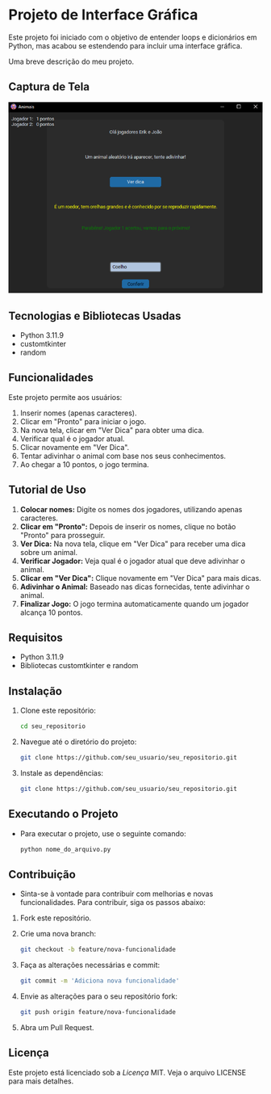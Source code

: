 # Projeto de Interface Gráfica

Este projeto foi iniciado com o objetivo de entender loops e dicionários em Python, mas acabou se estendendo para incluir uma interface gráfica.

Uma breve descrição do meu projeto.

## Captura de Tela

![Captura de Tela](img/linkk.png)


## Tecnologias e Bibliotecas Usadas

- Python 3.11.9
- customtkinter
- random

## Funcionalidades

Este projeto permite aos usuários:

1. Inserir nomes (apenas caracteres).
2. Clicar em "Pronto" para iniciar o jogo.
3. Na nova tela, clicar em "Ver Dica" para obter uma dica.
4. Verificar qual é o jogador atual.
5. Clicar novamente em "Ver Dica".
6. Tentar adivinhar o animal com base nos seus conhecimentos.
7. Ao chegar a 10 pontos, o jogo termina.

## Tutorial de Uso

1. **Colocar nomes:** Digite os nomes dos jogadores, utilizando apenas caracteres.
2. **Clicar em "Pronto":** Depois de inserir os nomes, clique no botão "Pronto" para prosseguir.
3. **Ver Dica:** Na nova tela, clique em "Ver Dica" para receber uma dica sobre um animal.
4. **Verificar Jogador:** Veja qual é o jogador atual que deve adivinhar o animal.
5. **Clicar em "Ver Dica":** Clique novamente em "Ver Dica" para mais dicas.
6. **Adivinhar o Animal:** Baseado nas dicas fornecidas, tente adivinhar o animal.
7. **Finalizar Jogo:** O jogo termina automaticamente quando um jogador alcança 10 pontos.

## Requisitos

- Python 3.11.9
- Bibliotecas customtkinter e random

## Instalação

1. Clone este repositório:
   ```sh
   cd seu_repositorio

2. Navegue até o diretório do projeto:
   ```sh
   git clone https://github.com/seu_usuario/seu_repositorio.git

3. Instale as dependências:
   ```sh
   git clone https://github.com/seu_usuario/seu_repositorio.git

## Executando o Projeto

- Para executar o projeto, use o seguinte comando:
   ```sh
   python nome_do_arquivo.py

## Contribuição

- Sinta-se à vontade para contribuir com melhorias e novas funcionalidades. Para contribuir, siga os passos abaixo:

1. Fork este repositório.

2. Crie uma nova branch:
   ```sh
   git checkout -b feature/nova-funcionalidade

3. Faça as alterações necessárias e commit:
    ```sh
    git commit -m 'Adiciona nova funcionalidade'

4. Envie as alterações para o seu repositório fork:
    ```sh
    git push origin feature/nova-funcionalidade

5. Abra um Pull Request.


## Licença

Este projeto está licenciado sob a *Licença* MIT. Veja o arquivo LICENSE para mais detalhes.
